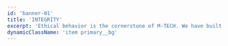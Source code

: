 ```yaml
---
id: 'banner-01'
title: 'INTEGRITY'
excerpt: 'Ethical behavior is the cornerstone of M-TECH. We have built our company on a reputation of honesty and fairness. We pride our selves on doing the right thing at the right time for the right reason.     Through integrity, we solidify the connection that we build between M-TECH and our clients.'
dynamicClassName: 'item primary__bg'
---
```

